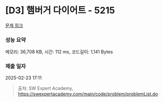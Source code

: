 # [D3] 햄버거 다이어트 - 5215 

[문제 링크](https://swexpertacademy.com/main/code/problem/problemDetail.do?contestProbId=AWT-lPB6dHUDFAVT) 

### 성능 요약

메모리: 36,708 KB, 시간: 112 ms, 코드길이: 1,141 Bytes

### 제출 일자

2025-02-23 17:11



> 출처: SW Expert Academy, https://swexpertacademy.com/main/code/problem/problemList.do